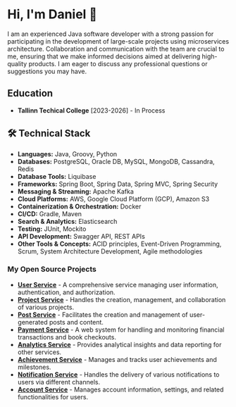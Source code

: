 # Hi, I'm Daniel 👋

I am an experienced Java software developer with a strong passion for participating in the development of large-scale projects using microservices architecture. Collaboration and communication with the team are crucial to me, ensuring that we make informed decisions aimed at delivering high-quality products. I am eager to discuss any professional questions or suggestions you may have.

## Education
* **Tallinn Techical College** [2023-2026] - In Process

## 🛠 Technical Stack
* **Languages:** Java, Groovy, Python
* **Databases:** PostgreSQL, Oracle DB, MySQL, MongoDB, Cassandra, Redis
* **Database Tools:** Liquibase
* **Frameworks:** Spring Boot, Spring Data, Spring MVC, Spring Security
* **Messaging & Streaming:** Apache Kafka
* **Cloud Platforms:** AWS, Google Cloud Platform (GCP), Amazon S3
* **Containerization & Orchestration:** Docker
* **CI/CD:** Gradle, Maven
* **Search & Analytics:** Elasticsearch
* **Testing:** JUnit, Mockito
* **API Development:** Swagger API, REST APIs
* **Other Tools & Concepts:** ACID principles, Event-Driven Programming, Scrum, System Architecture Development, Agile methodologies

### My Open Source Projects
* [**User Service**](https://github.com/CorporationX/user_service/tree/basilisk-master-bc4) - A comprehensive service managing user information, authentication, and authorization.
* [**Project Service**](https://github.com/CorporationX/project_service/tree/basilisk-master-bc4) - Handles the creation, management, and collaboration of various projects.
* [**Post Service**](https://github.com/CorporationX/post_service/tree/basilisk-master-bc4) - Facilitates the creation and management of user-generated posts and content.
* [**Payment Service**](https://github.com/CorporationX/payment_service/tree/basilisk-master-bc4) - A web system for handling and monitoring financial transactions and book checkouts.
* [**Analytics Service**](https://github.com/CorporationX/analytics_service/tree/basilisk-master-bc4) - Provides analytical insights and data reporting for other services.
* [**Achievement Service**](https://github.com/CorporationX/achievement_service/tree/basilisk-master-bc4) - Manages and tracks user achievements and milestones.
* [**Notification Service**](https://github.com/CorporationX/notification_service/tree/basilisk-master-bc4) - Handles the delivery of various notifications to users via different channels.
* [**Account Service**](https://github.com/CorporationX/account_service/tree/basilisk-master-bc4) - Manages account information, settings, and related functionalities for users.
